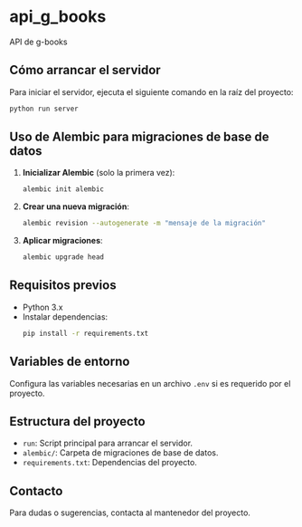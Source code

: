 # api_g_books
API de g-books

## Cómo arrancar el servidor

Para iniciar el servidor, ejecuta el siguiente comando en la raíz del proyecto:

```bash
python run server
```

## Uso de Alembic para migraciones de base de datos

1. **Inicializar Alembic** (solo la primera vez):
    ```bash
    alembic init alembic
    ```
2. **Crear una nueva migración**:
    ```bash
    alembic revision --autogenerate -m "mensaje de la migración"
    ```
3. **Aplicar migraciones**:
    ```bash
    alembic upgrade head
    ```

## Requisitos previos

- Python 3.x
- Instalar dependencias:
    ```bash
    pip install -r requirements.txt
    ```

## Variables de entorno

Configura las variables necesarias en un archivo `.env` si es requerido por el proyecto.

## Estructura del proyecto

- `run`: Script principal para arrancar el servidor.
- `alembic/`: Carpeta de migraciones de base de datos.
- `requirements.txt`: Dependencias del proyecto.

## Contacto

Para dudas o sugerencias, contacta al mantenedor del proyecto.
